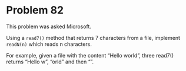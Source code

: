# Problem 82

 This problem was asked Microsoft.

Using a `read7()` method that returns 7 characters from a file, implement `readN(n)` which reads n characters.

For example, given a file with the content “Hello world”, three read7() returns “Hello w”, “orld” and then “”.